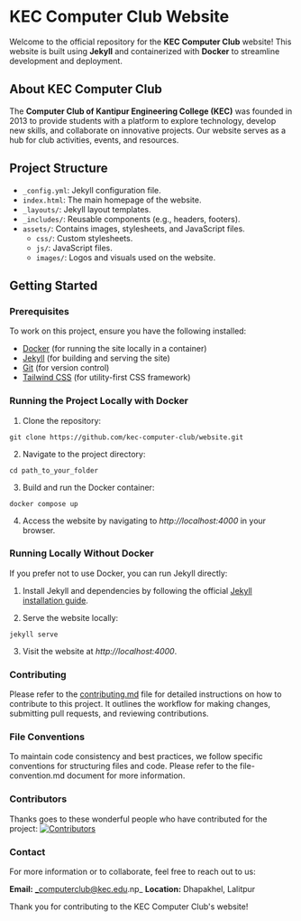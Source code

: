 # KEC Computer Club Website

Welcome to the official repository for the **KEC Computer Club** website! This website is built using **Jekyll** and containerized with **Docker** to streamline development and deployment.

## About KEC Computer Club

The **Computer Club of Kantipur Engineering College (KEC)** was founded in 2013 to provide students with a platform to explore technology, develop new skills, and collaborate on innovative projects. Our website serves as a hub for club activities, events, and resources.

## Project Structure

- `_config.yml`: Jekyll configuration file.
- `index.html`: The main homepage of the website.
- `_layouts/`: Jekyll layout templates.
- `_includes/`: Reusable components (e.g., headers, footers).
- `assets/`: Contains images, stylesheets, and JavaScript files.
  - `css/`: Custom stylesheets.
  - `js/`: JavaScript files.
  - `images/`: Logos and visuals used on the website.

## Getting Started

### Prerequisites

To work on this project, ensure you have the following installed:

- [Docker](https://www.docker.com/) (for running the site locally in a container)
- [Jekyll](https://jekyllrb.com/) (for building and serving the site)
- [Git](https://git-scm.com/) (for version control)
- [Tailwind CSS](https://tailwindcss.com/) (for utility-first CSS framework)

### Running the Project Locally with Docker

1. Clone the repository:

`git clone https://github.com/kec-computer-club/website.git`
   
2. Navigate to the project directory:

`cd path_to_your_folder`

3. Build and run the Docker container:

`docker compose up`

4. Access the website by navigating to _http://localhost:4000_ in your browser.

### Running Locally Without Docker

If you prefer not to use Docker, you can run Jekyll directly:

1. Install Jekyll and dependencies by following the official [Jekyll installation guide](https://jekyllrb.com/docs/installation/).

2. Serve the website locally:

`jekyll serve`

3. Visit the website at _http://localhost:4000_.

### Contributing

Please refer to the [contributing.md](CONTRIBUTING.MD) file for detailed instructions on how to contribute to this project. It outlines the workflow for making changes, submitting pull requests, and reviewing contributions.

### File Conventions
To maintain code consistency and best practices, we follow specific conventions for structuring files and code. Please refer to the file-convention.md document for more information.

### Contributors 
Thanks goes to these wonderful people who have contributed for the project:
[![Contributors](https://contrib.rocks/image?repo=computerclubkec/computerclubkec.github.io)](https://github.com/computerclubkec/computerclubkec.github.io/graphs/contributors)


### Contact
For more information or to collaborate, feel free to reach out to us:

**Email:** _computerclub@kec.edu.np_
**Location:** Dhapakhel, Lalitpur

Thank you for contributing to the KEC Computer Club's website!
